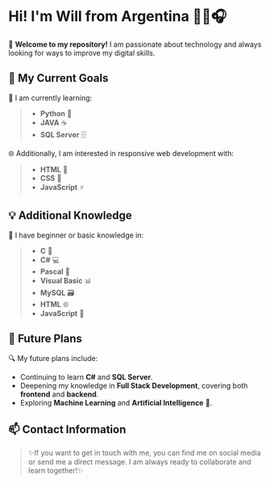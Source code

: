 #  Hi! I'm Will from Argentina 🤘🎸🎧

👋 **Welcome to my repository!** I am passionate about technology and always looking for ways to improve my digital skills.

## 🚀 My Current Goals

🎯 I am currently learning:

> -   **Python** 🐍
> -   **JAVA** ☕
> -   **SQL Server** 🗄️

🌐 Additionally, I am interested in responsive web development with:

> -   **HTML** 📝
> -   **CSS** 🎨
> -   **JavaScript** ⚡

## 💡 Additional Knowledge

🔰 I have beginner or basic knowledge in:

> -   **C** 💾
> -    **C#** 💻
> -   **Pascal** 📘
> -   **Visual Basic** 📊
> -   **MySQL** 🗃️
> -   **HTML** 🌐
> -   **JavaScript** 📜

## 🌟 Future Plans

🔍 My future plans include:

-   Continuing to learn **C#** and **SQL Server**.
-   Deepening my knowledge in **Full Stack Development**, covering both **frontend** and **backend**.
-   Exploring **Machine Learning** and **Artificial Intelligence** 🤖.

## 📫 Contact Information

> ✨If you want to get in touch with me, you can find me on social media
> or send me a direct message. I am always ready to collaborate and
> learn together!✨
